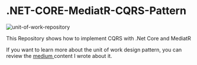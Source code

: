 # .NET-CORE-MediatR-CQRS-Pattern

![unit-of-work-repository](https://miro.medium.com/v2/resize:fit:640/format:webp/1*-6Fn4EB_5V7GnKJsZsn1CQ.png)

This Repository shows how to implement CQRS with .Net Core and MediatR
<p>If you want to learn more about the unit of work design pattern, you can review the <a href="https://medium.com/@malpyanikoglu/cqrs-command-query-responsibility-segregation-nedir-c6c2cbfa4a1a">medium </a>content I wrote about it.</p>
